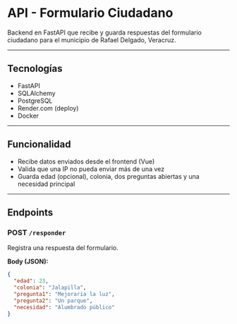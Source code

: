 # API - Formulario Ciudadano

Backend en FastAPI que recibe y guarda respuestas del formulario ciudadano para el municipio de Rafael Delgado, Veracruz.

---

## Tecnologías

- FastAPI
- SQLAlchemy
- PostgreSQL
- Render.com (deploy)
- Docker

---

## Funcionalidad

- Recibe datos enviados desde el frontend (Vue)
- Valida que una IP no pueda enviar más de una vez
- Guarda edad (opcional), colonia, dos preguntas abiertas y una necesidad principal

---

## Endpoints

### POST `/responder`

Registra una respuesta del formulario.

**Body (JSON):**

```json
{
  "edad": 23,
  "colonia": "Jalapilla",
  "pregunta1": "Mejoraría la luz",
  "pregunta2": "Un parque",
  "necesidad": "Alumbrado público"
}